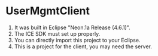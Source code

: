 # UserMgmtClient

1. It was built in Eclipse "Neon.1a Release (4.6.1)".
2. The ICE SDK must set up properly.
3. You can directly import this project to your Eclipse.
4. This is a project for the client, you may need the server.
